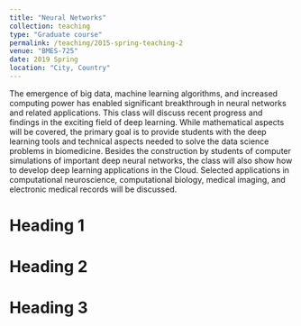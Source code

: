 ```yaml
---
title: "Neural Networks"
collection: teaching
type: "Graduate course"
permalink: /teaching/2015-spring-teaching-2
venue: "BMES-725"
date: 2019 Spring
location: "City, Country"
---
```


The emergence of big data, machine learning algorithms, and increased computing power has enabled significant breakthrough in neural networks and related applications. This class will discuss recent progress and findings in the exciting field of deep learning. While mathematical aspects will be covered, the primary goal is to provide students with the deep learning tools and technical aspects needed to solve the data science problems in biomedicine. Besides the construction by students of computer simulations of important deep neural networks, the class will also show how to develop deep learning applications in the Cloud. Selected applications in computational neuroscience, computational biology, medical imaging, and electronic medical records will be discussed. 

Heading 1
======

Heading 2
======

Heading 3
======
